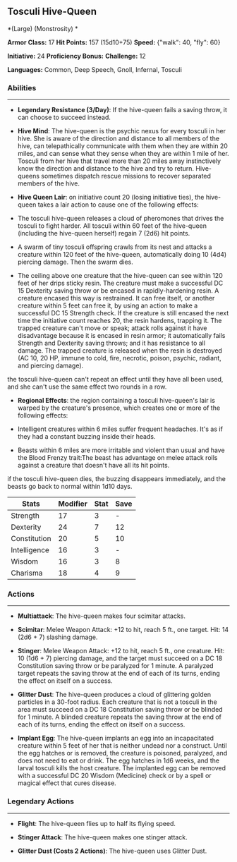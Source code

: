 ## Tosculi Hive-Queen
*(Large) (Monstrosity) *

**Armor Class:** 17
**Hit Points:** 157 (15d10+75)
**Speed:** {"walk": 40, "fly": 60}

**Initiative:** 24
**Proficiency Bonus:**
**Challenge:** 12

**Languages:** Common, Deep Speech, Gnoll, Infernal, Tosculi

### Abilities
 --- 
- **Legendary Resistance (3/Day)**: If the hive-queen fails a saving throw, it can choose to succeed instead.

- **Hive Mind**: The hive-queen is the psychic nexus for every tosculi in her hive. She is aware of the direction and distance to all members of the hive, can telepathically communicate with them when they are within 20 miles, and can sense what they sense when they are within 1 mile of her. Tosculi from her hive that travel more than 20 miles away instinctively know the direction and distance to the hive and try to return. Hive-queens sometimes dispatch rescue missions to recover separated members of the hive.

- **Hive Queen Lair**: on initiative count 20 (losing initiative ties), the hive-queen takes a lair action to cause one of the following effects:

- The tosculi hive-queen releases a cloud of pheromones that drives the tosculi to fight harder. All tosculi within 60 feet of the hive-queen (including the hive-queen herself) regain 7 (2d6) hit points.

- A swarm of tiny tosculi offspring crawls from its nest and attacks a creature within 120 feet of the hive-queen, automatically doing 10 (4d4) piercing damage. Then the swarm dies. 

- The ceiling above one creature that the hive-queen can see within 120 feet of her drips sticky resin. The creature must make a successful DC 15 Dexterity saving throw or be encased in rapidly-hardening resin. A creature encased this way is restrained. It can free itself, or another creature within 5 feet can free it, by using an action to make a successful DC 15 Strength check. If the creature is still encased the next time the initiative count reaches 20, the resin hardens, trapping it. The trapped creature can't move or speak; attack rolls against it have disadvantage because it is encased in resin armor; it automatically fails Strength and Dexterity saving throws; and it has resistance to all damage. The trapped creature is released when the resin is destroyed (AC 10, 20 HP, immune to cold, fire, necrotic, poison, psychic, radiant, and piercing damage). 

the tosculi hive-queen can't repeat an effect until they have all been used, and she can't use the same effect two rounds in a row.

- **Regional Effects**: the region containing a tosculi hive-queen's lair is warped by the creature's presence, which creates one or more of the following effects:

- Intelligent creatures within 6 miles suffer frequent headaches. It's as if they had a constant buzzing inside their heads. 

- Beasts within 6 miles are more irritable and violent than usual and have the Blood Frenzy trait:The beast has advantage on melee attack rolls against a creature that doesn't have all its hit points. 

if the tosculi hive-queen dies, the buzzing disappears immediately, and the beasts go back to normal within 1d10 days.



| Stats | Modifier | Stat | Save
| ---- | ---- | ---- | ---- |
| Strength | 17 | 3 | - |
| Dexterity | 24 | 7 | 12 |
| Constitution | 20 | 5 | 10 |
| Intelligence | 16 | 3 | - |
| Wisdom | 16 | 3 | 8 |
| Charisma | 18 | 4 | 9 |

### Actions
 --- 
- **Multiattack**: The hive-queen makes four scimitar attacks.

- **Scimitar**: Melee Weapon Attack: +12 to hit, reach 5 ft., one target. Hit: 14 (2d6 + 7) slashing damage.

- **Stinger**: Melee Weapon Attack: +12 to hit, reach 5 ft., one creature. Hit: 10 (1d6 + 7) piercing damage, and the target must succeed on a DC 18 Constitution saving throw or be paralyzed for 1 minute. A paralyzed target repeats the saving throw at the end of each of its turns, ending the effect on itself on a success.

- **Glitter Dust**: The hive-queen produces a cloud of glittering golden particles in a 30-foot radius. Each creature that is not a tosculi in the area must succeed on a DC 18 Constitution saving throw or be blinded for 1 minute. A blinded creature repeats the saving throw at the end of each of its turns, ending the effect on itself on a success.

- **Implant Egg**: The hive-queen implants an egg into an incapacitated creature within 5 feet of her that is neither undead nor a construct. Until the egg hatches or is removed, the creature is poisoned, paralyzed, and does not need to eat or drink. The egg hatches in 1d6 weeks, and the larval tosculi kills the host creature. The implanted egg can be removed with a successful DC 20 Wisdom (Medicine) check or by a spell or magical effect that cures disease.

### Legendary Actions
 --- 
- **Flight**: The hive-queen flies up to half its flying speed.

- **Stinger Attack**: The hive-queen makes one stinger attack.

- **Glitter Dust (Costs 2 Actions)**: The hive-queen uses Glitter Dust.

